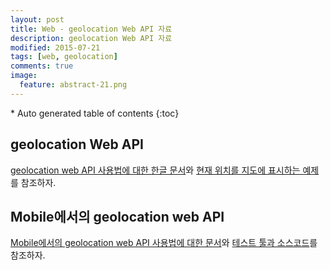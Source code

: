 ```yaml
---
layout: post
title: Web - geolocation Web API 자료
description: geolocation Web API 자료
modified: 2015-07-21
tags: [web, geolocation]
comments: true
image:
  feature: abstract-21.png
---
```


<section id="table-of-contents" class="toc">
<div id="drawer" markdown="1">
*  Auto generated table of contents
{:toc}
</div>
</section><!-- /#table-of-contents -->

## geolocation Web API

[geolocation web API 사용법에 대한 한글 문서](https://developer.mozilla.org/ko/docs/WebAPI/Using_geolocation)와 [현재 위치를 지도에 표시하는 예제](http://html5demos.com/geo)를 참조하자.

## Mobile에서의 geolocation web API 

[Mobile에서의 geolocation web API 사용법에 대한 문서](https://mobiforge.com/design-development/html5-mobile-web-a-guide-geolocation-api)와 [테스트 툴과 소스코드](https://github.com/Esri/html5-geolocation-tool-js)를 참조하자.



